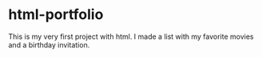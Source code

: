 # html-portfolio
This is my very first project with html. I made a list with my favorite movies and a birthday invitation.

